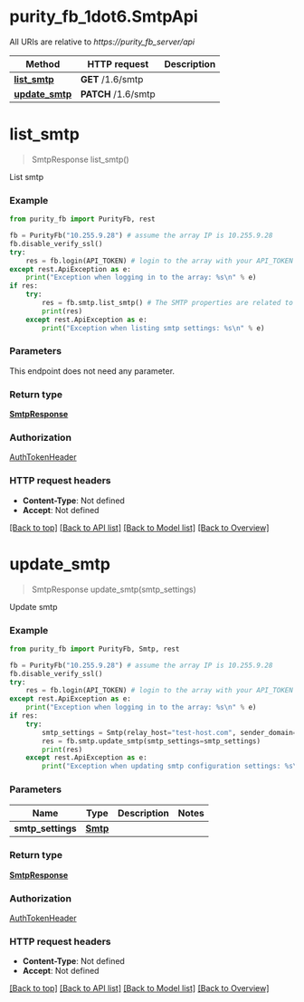 # purity_fb_1dot6.SmtpApi

All URIs are relative to *https://purity_fb_server/api*

Method | HTTP request | Description
------------- | ------------- | -------------
[**list_smtp**](SmtpApi.md#list_smtp) | **GET** /1.6/smtp | 
[**update_smtp**](SmtpApi.md#update_smtp) | **PATCH** /1.6/smtp | 


# **list_smtp**
> SmtpResponse list_smtp()



List smtp

### Example 
```python
from purity_fb import PurityFb, rest

fb = PurityFb("10.255.9.28") # assume the array IP is 10.255.9.28
fb.disable_verify_ssl()
try:
    res = fb.login(API_TOKEN) # login to the array with your API_TOKEN
except rest.ApiException as e:
    print("Exception when logging in to the array: %s\n" % e)
if res:
    try:
        res = fb.smtp.list_smtp() # The SMTP properties are related to alert routing
        print(res)
    except rest.ApiException as e:
        print("Exception when listing smtp settings: %s\n" % e)
```

### Parameters
This endpoint does not need any parameter.

### Return type

[**SmtpResponse**](SmtpResponse.md)

### Authorization

[AuthTokenHeader](index.md#AuthTokenHeader)

### HTTP request headers

 - **Content-Type**: Not defined
 - **Accept**: Not defined

[[Back to top]](#) [[Back to API list]](index.md#endpoint-properties) [[Back to Model list]](index.md#documentation-for-models) [[Back to Overview]](index.md)

# **update_smtp**
> SmtpResponse update_smtp(smtp_settings)



Update smtp

### Example 
```python
from purity_fb import PurityFb, Smtp, rest

fb = PurityFb("10.255.9.28") # assume the array IP is 10.255.9.28
fb.disable_verify_ssl()
try:
    res = fb.login(API_TOKEN) # login to the array with your API_TOKEN
except rest.ApiException as e:
    print("Exception when logging in to the array: %s\n" % e)
if res:
    try:
        smtp_settings = Smtp(relay_host="test-host.com", sender_domain="purestorage.com")
        res = fb.smtp.update_smtp(smtp_settings=smtp_settings)
        print(res)
    except rest.ApiException as e:
        print("Exception when updating smtp configuration settings: %s\n" % e)
```

### Parameters

Name | Type | Description  | Notes
------------- | ------------- | ------------- | -------------
 **smtp_settings** | [**Smtp**](Smtp.md)|  | 

### Return type

[**SmtpResponse**](SmtpResponse.md)

### Authorization

[AuthTokenHeader](index.md#AuthTokenHeader)

### HTTP request headers

 - **Content-Type**: Not defined
 - **Accept**: Not defined

[[Back to top]](#) [[Back to API list]](index.md#endpoint-properties) [[Back to Model list]](index.md#documentation-for-models) [[Back to Overview]](index.md)

